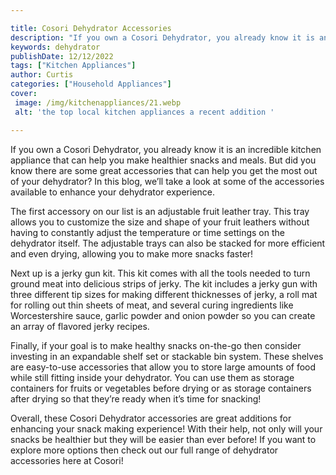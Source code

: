 ```yaml
---

title: Cosori Dehydrator Accessories
description: "If you own a Cosori Dehydrator, you already know it is an incredible kitchen appliance that can help you make healthier snacks and...read now to learn more"
keywords: dehydrator
publishDate: 12/12/2022
tags: ["Kitchen Appliances"]
author: Curtis
categories: ["Household Appliances"]
cover: 
 image: /img/kitchenappliances/21.webp
 alt: 'the top local kitchen appliances a recent addition '

---
```


If you own a Cosori Dehydrator, you already know it is an incredible kitchen appliance that can help you make healthier snacks and meals. But did you know there are some great accessories that can help you get the most out of your dehydrator? In this blog, we’ll take a look at some of the accessories available to enhance your dehydrator experience. 

The first accessory on our list is an adjustable fruit leather tray. This tray allows you to customize the size and shape of your fruit leathers without having to constantly adjust the temperature or time settings on the dehydrator itself. The adjustable trays can also be stacked for more efficient and even drying, allowing you to make more snacks faster! 

Next up is a jerky gun kit. This kit comes with all the tools needed to turn ground meat into delicious strips of jerky. The kit includes a jerky gun with three different tip sizes for making different thicknesses of jerky, a roll mat for rolling out thin sheets of meat, and several curing ingredients like Worcestershire sauce, garlic powder and onion powder so you can create an array of flavored jerky recipes. 

Finally, if your goal is to make healthy snacks on-the-go then consider investing in an expandable shelf set or stackable bin system. These shelves are easy-to-use accessories that allow you to store large amounts of food while still fitting inside your dehydrator. You can use them as storage containers for fruits or vegetables before drying or as storage containers after drying so that they’re ready when it’s time for snacking! 

Overall, these Cosori Dehydrator accessories are great additions for enhancing your snack making experience! With their help, not only will your snacks be healthier but they will be easier than ever before! If you want to explore more options then check out our full range of dehydrator accessories here at Cosori!
